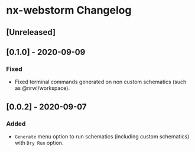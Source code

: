 <!-- Keep a Changelog guide -> https://keepachangelog.com -->

# nx-webstorm Changelog

## [Unreleased]

## [0.1.0] - 2020-09-09
### Fixed
- Fixed terminal commands generated on non custom schematics (such as @nrwl/workspace).


## [0.0.2] - 2020-09-07
### Added
- `Generate` menu option to run schematics (including custom schematics) with `Dry Run` option.
